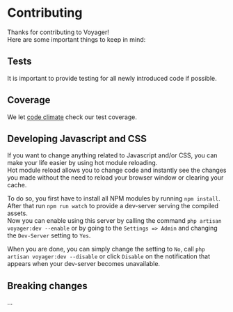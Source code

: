 # Contributing

Thanks for contributing to Voyager!  
Here are some important things to keep in mind:

## Tests

It is important to provide testing for all newly introduced code if possible.

## Coverage

We let [code climate](https://codeclimate.com/github/voyager-admin/voyager) check our test coverage.  

## Developing Javascript and CSS

If you want to change anything related to Javascript and/or CSS, you can make your life easier by using hot module reloading.  
Hot module reload allows you to change code and instantly see the changes you made without the need to reload your browser window or clearing your cache.


To do so, you first have to install all NPM modules by running `npm install`.  
After that run `npm run watch` to provide a dev-server serving the compiled assets.  
Now you can enable using this server by calling the command `php artisan voyager:dev --enable` or by going to the `Settings => Admin` and changing the `Dev-Server` setting to `Yes`.  

When you are done, you can simply change the setting to `No`, call `php artisan voyager:dev --disable` or click `Disable` on the notification that appears when your dev-server becomes unavailable.

## Breaking changes

...